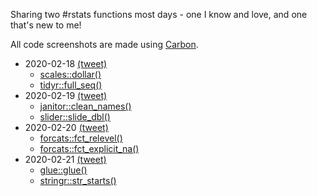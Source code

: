 Sharing two #rstats functions most days - one I know and love, and one that's new to me!

All code screenshots are made using [Carbon](https://carbon.now.sh/).

* 2020-02-18 [(tweet)](https://twitter.com/sharlagelfand/status/1229984121239285761)
    * [scales::dollar()](https://github.com/sharlagelfand/twofunctionsmostdays/tree/master/2020-02-18#scalesdollar---i-know-this-one)
    * [tidyr::full_seq()](https://github.com/sharlagelfand/twofunctionsmostdays/tree/master/2020-02-18#tidyrfull_seq---new-to-me)
* 2020-02-19 [(tweet)](https://twitter.com/sharlagelfand/status/1230213259736813569)
    * [janitor::clean_names()](https://github.com/sharlagelfand/twofunctionsmostdays/tree/master/2020-02-19#janitorclean_names---i-know-this-one)
    * [slider::slide_dbl()](https://github.com/sharlagelfand/twofunctionsmostdays/tree/master/2020-02-19#sliderslide_dbl---new-to-me)
* 2020-02-20 [(tweet)](https://twitter.com/sharlagelfand/status/1230546703645904896)
    * [forcats::fct_relevel()](https://github.com/sharlagelfand/twofunctionsmostdays/tree/master/2020-02-20#forcatsfct_relevel---i-know-this-one)
    * [forcats::fct_explicit_na()](https://github.com/sharlagelfand/twofunctionsmostdays/tree/master/2020-02-20#forcatsfct_explicit_na---new-to-me)
* 2020-02-21 [(tweet)]()
    * [glue::glue()](https://github.com/sharlagelfand/twofunctionsmostdays/tree/master/2020-02-21#glueglue)
    * [stringr::str_starts()](https://github.com/sharlagelfand/twofunctionsmostdays/tree/master/2020-02-21#stringrstr_starts)
